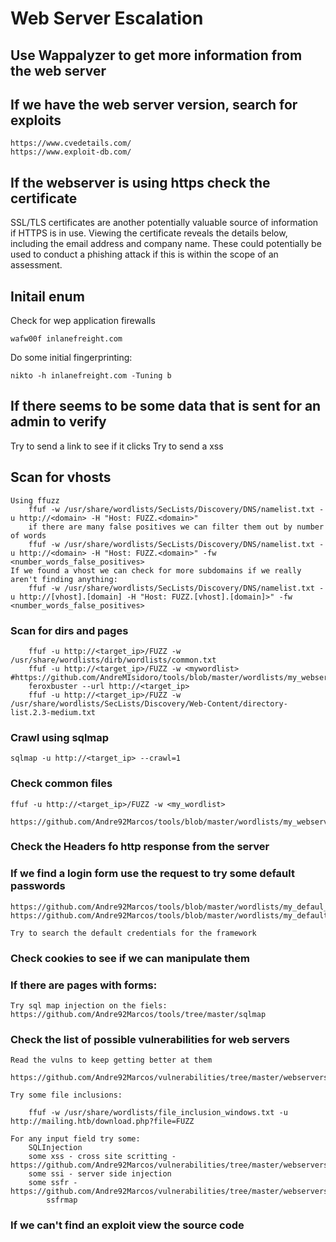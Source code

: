 # Web Server Escalation

## Use Wappalyzer to get more information from the web server

## If we have the web server version, search for exploits

	https://www.cvedetails.com/
	https://www.exploit-db.com/

## If the webserver is using https check the certificate

SSL/TLS certificates are another potentially valuable source of information if HTTPS is in use. Viewing the certificate reveals the details below, including the email address and company name. These could potentially be used to conduct a phishing attack if this is within the scope of an assessment.

## Initail enum

Check for wep application firewalls

	wafw00f inlanefreight.com

Do some initial fingerprinting:

	nikto -h inlanefreight.com -Tuning b

## If there seems to be some data that is sent for an admin to verify

Try to send a link to see if it clicks
Try to send a <script></script> xss

## Scan for vhosts

	Using ffuzz
		ffuf -w /usr/share/wordlists/SecLists/Discovery/DNS/namelist.txt -u http://<domain> -H "Host: FUZZ.<domain>"
		if there are many false positives we can filter them out by number of words
		ffuf -w /usr/share/wordlists/SecLists/Discovery/DNS/namelist.txt -u http://<domain> -H "Host: FUZZ.<domain>" -fw <number_words_false_positives>
	If we found a vhost we can check for more subdomains if we really aren't finding anything:
		ffuf -w /usr/share/wordlists/SecLists/Discovery/DNS/namelist.txt -u http://[vhost].[domain] -H "Host: FUZZ.[vhost].[domain]>" -fw <number_words_false_positives>

### Scan for dirs and pages

```
	ffuf -u http://<target_ip>/FUZZ -w /usr/share/wordlists/dirb/wordlists/common.txt
	ffuf -u http://<target_ip>/FUZZ -w <mywordlist> #https://github.com/AndreMIsidoro/tools/blob/master/wordlists/my_webserver_files.txt
	feroxbuster --url http://<target_ip>
	ffuf -u http://<target_ip>/FUZZ -w /usr/share/wordlists/SecLists/Discovery/Web-Content/directory-list.2.3-medium.txt
```

### Crawl using sqlmap

	sqlmap -u http://<target_ip> --crawl=1


### Check common files


	ffuf -u http://<target_ip>/FUZZ -w <my_wordlist>

	https://github.com/Andre92Marcos/tools/blob/master/wordlists/my_webserver_files.txt

### Check the Headers fo http response from the server


### If we find a login form use the request to try some default passwords

	https://github.com/Andre92Marcos/tools/blob/master/wordlists/my_defaul_usernames.txt
	https://github.com/Andre92Marcos/tools/blob/master/wordlists/my_default_passwords.txt

	Try to search the default credentials for the framework

### Check cookies to see if we can manipulate them

### If there are pages with forms:

	Try sql map injection on the fiels:
	https://github.com/Andre92Marcos/tools/tree/master/sqlmap


### Check the list of possible vulnerabilities for web servers

	Read the vulns to keep getting better at them

	https://github.com/Andre92Marcos/vulnerabilities/tree/master/webservers

	Try some file inclusions:

		ffuf -w /usr/share/wordlists/file_inclusion_windows.txt -u http://mailing.htb/download.php?file=FUZZ

	For any input field try some:
		SQLInjection
		some xss - cross site scritting - https://github.com/Andre92Marcos/vulnerabilities/tree/master/webservers/xss_cross_site_scripting
		some ssi - server side injection
		some ssfr - https://github.com/Andre92Marcos/vulnerabilities/tree/master/webservers/ssrf
			ssfrmap

### If we can't find an exploit view the source code
